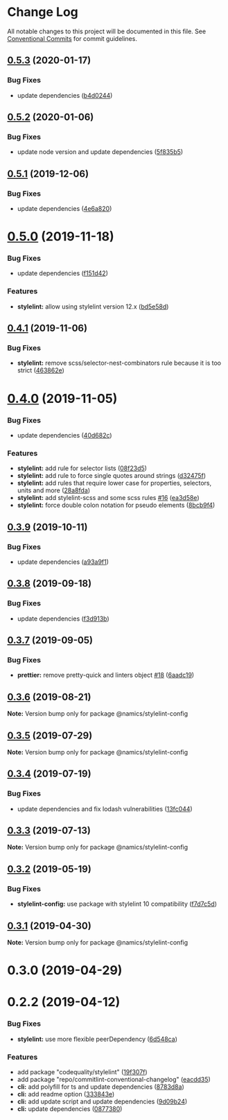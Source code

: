 # Change Log

All notable changes to this project will be documented in this file.
See [Conventional Commits](https://conventionalcommits.org) for commit guidelines.

## [0.5.3](https://github.com/namics/frontend-defaults/compare/@namics/stylelint-config@0.5.2...@namics/stylelint-config@0.5.3) (2020-01-17)


### Bug Fixes

* update dependencies ([b4d0244](https://github.com/namics/frontend-defaults/commit/b4d024413003dafb5c5e7b6792bb2d40caf7bb3f))





## [0.5.2](https://github.com/namics/frontend-defaults/compare/@namics/stylelint-config@0.5.1...@namics/stylelint-config@0.5.2) (2020-01-06)


### Bug Fixes

* update node version and update dependencies ([5f835b5](https://github.com/namics/frontend-defaults/commit/5f835b5a690d57177d0e18d0fc4c6644adba8d2e))





## [0.5.1](https://github.com/namics/frontend-defaults/compare/@namics/stylelint-config@0.5.0...@namics/stylelint-config@0.5.1) (2019-12-06)


### Bug Fixes

* update dependencies ([4e6a820](https://github.com/namics/frontend-defaults/commit/4e6a820c8a8dc13c5d2efa0fd7167381d10b1ce0))





# [0.5.0](https://github.com/namics/frontend-defaults/compare/@namics/stylelint-config@0.4.1...@namics/stylelint-config@0.5.0) (2019-11-18)


### Bug Fixes

* update dependencies ([f151d42](https://github.com/namics/frontend-defaults/commit/f151d4275056f78a59d0f992b5fcb17489244027))


### Features

* **stylelint:** allow using stylelint version 12.x ([bd5e58d](https://github.com/namics/frontend-defaults/commit/bd5e58d3ecc75b6587f37b7a1e1ece906f3eb495))





## [0.4.1](https://github.com/namics/frontend-defaults/compare/@namics/stylelint-config@0.4.0...@namics/stylelint-config@0.4.1) (2019-11-06)

### Bug Fixes

-   **stylelint:** remove scss/selector-nest-combinators rule because it is too strict ([463862e](https://github.com/namics/frontend-defaults/commit/463862e3860f458961a660ef96f64ff1bec53d7c))

# [0.4.0](https://github.com/namics/frontend-defaults/compare/@namics/stylelint-config@0.3.9...@namics/stylelint-config@0.4.0) (2019-11-05)

### Bug Fixes

-   update dependencies ([40d682c](https://github.com/namics/frontend-defaults/commit/40d682c7f67ed7990295c171b6898b74a52ebb70))

### Features

-   **stylelint:** add rule for selector lists ([08f23d5](https://github.com/namics/frontend-defaults/commit/08f23d57b2394205095a881e8b68b8d878ccfcf0))
-   **stylelint:** add rule to force single quotes around strings ([d32475f](https://github.com/namics/frontend-defaults/commit/d32475fe1e7c0ad0cee54e159ba7926fe0cd5c81))
-   **stylelint:** add rules that require lower case for properties, selectors, units and more ([28a8fda](https://github.com/namics/frontend-defaults/commit/28a8fdaf9ed136042010d05fdb54b78bf703dc5e))
-   **stylelint:** add stylelint-scss and some scss rules [#16](https://github.com/namics/frontend-defaults/issues/16) ([ea3d58e](https://github.com/namics/frontend-defaults/commit/ea3d58ee5b4cdbf0ebd5e3b7a194aaa0297b4b70))
-   **stylelint:** force double colon notation for pseudo elements ([8bcb9f4](https://github.com/namics/frontend-defaults/commit/8bcb9f4429024b941c47f52b68cbf14d845051e4))

## [0.3.9](https://github.com/namics/frontend-defaults/compare/@namics/stylelint-config@0.3.8...@namics/stylelint-config@0.3.9) (2019-10-11)

### Bug Fixes

-   update dependencies ([a93a9f1](https://github.com/namics/frontend-defaults/commit/a93a9f15adf85b7c949bc47040a67e190eedd77e))

## [0.3.8](https://github.com/namics/frontend-defaults/compare/@namics/stylelint-config@0.3.7...@namics/stylelint-config@0.3.8) (2019-09-18)

### Bug Fixes

-   update dependencies ([f3d913b](https://github.com/namics/frontend-defaults/commit/f3d913b))

## [0.3.7](https://github.com/namics/frontend-defaults/compare/@namics/stylelint-config@0.3.6...@namics/stylelint-config@0.3.7) (2019-09-05)

### Bug Fixes

-   **prettier:** remove pretty-quick and linters object [#18](https://github.com/namics/frontend-defaults/issues/18) ([6aadc19](https://github.com/namics/frontend-defaults/commit/6aadc19))

## [0.3.6](https://github.com/namics/frontend-defaults/compare/@namics/stylelint-config@0.3.5...@namics/stylelint-config@0.3.6) (2019-08-21)

**Note:** Version bump only for package @namics/stylelint-config

## [0.3.5](https://github.com/namics/frontend-defaults/compare/@namics/stylelint-config@0.3.4...@namics/stylelint-config@0.3.5) (2019-07-29)

**Note:** Version bump only for package @namics/stylelint-config

## [0.3.4](https://github.com/namics/frontend-defaults/compare/@namics/stylelint-config@0.3.3...@namics/stylelint-config@0.3.4) (2019-07-19)

### Bug Fixes

-   update dependencies and fix lodash vulnerabilities ([13fc044](https://github.com/namics/frontend-defaults/commit/13fc044))

## [0.3.3](https://github.com/namics/frontend-defaults/compare/@namics/stylelint-config@0.3.2...@namics/stylelint-config@0.3.3) (2019-07-13)

**Note:** Version bump only for package @namics/stylelint-config

## [0.3.2](https://github.com/namics/frontend-defaults/compare/@namics/stylelint-config@0.3.1...@namics/stylelint-config@0.3.2) (2019-05-19)

### Bug Fixes

-   **stylelint-config:** use package with stylelint 10 compatibility ([f7d7c5d](https://github.com/namics/frontend-defaults/commit/f7d7c5d))

## [0.3.1](https://github.com/namics/frontend-defaults/compare/@namics/stylelint-config@0.3.0...@namics/stylelint-config@0.3.1) (2019-04-30)

**Note:** Version bump only for package @namics/stylelint-config

# 0.3.0 (2019-04-29)

# 0.2.2 (2019-04-12)

### Bug Fixes

-   **stylelint:** use more flexible peerDependency ([6d548ca](https://github.com/namics/frontend-defaults/commit/6d548ca))

### Features

-   add package "codequality/stylelint" ([19f307f](https://github.com/namics/frontend-defaults/commit/19f307f))
-   add package "repo/commitlint-conventional-changelog" ([eacdd35](https://github.com/namics/frontend-defaults/commit/eacdd35))
-   **cli:** add polyfill for ts and update dependencies ([8783d8a](https://github.com/namics/frontend-defaults/commit/8783d8a))
-   **cli:** add readme option ([333843e](https://github.com/namics/frontend-defaults/commit/333843e))
-   **cli:** add update script and update dependencies ([9d09b24](https://github.com/namics/frontend-defaults/commit/9d09b24))
-   **cli:** update dependencies ([0877380](https://github.com/namics/frontend-defaults/commit/0877380))
